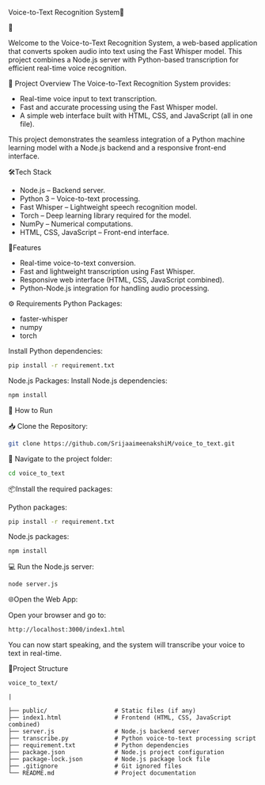Voice-to-Text Recognition System🎤

📝

Welcome to the Voice-to-Text Recognition System, a web-based application that converts spoken audio into text using the Fast Whisper model. This project combines a Node.js server with Python-based transcription for efficient real-time voice recognition.

📄 Project Overview
The Voice-to-Text Recognition System provides:

* Real-time voice input to text transcription.
* Fast and accurate processing using the Fast Whisper model.
* A simple web interface built with HTML, CSS, and JavaScript (all in one file).

This project demonstrates the seamless integration of a Python machine learning model with a Node.js backend and a responsive front-end interface.

🛠️Tech Stack

* Node.js – Backend server.
* Python 3 – Voice-to-text processing.
* Fast Whisper – Lightweight speech recognition model.
* Torch – Deep learning library required for the model.
* NumPy – Numerical computations.
* HTML, CSS, JavaScript – Front-end interface.

🚀Features

* Real-time voice-to-text conversion.
* Fast and lightweight transcription using Fast Whisper.
* Responsive web interface (HTML, CSS, JavaScript combined).
* Python-Node.js integration for handling audio processing.

⚙️ Requirements
Python Packages:

* faster-whisper
* numpy
* torch

Install Python dependencies:

```bash
pip install -r requirement.txt
```

Node.js Packages:
Install Node.js dependencies:

```bash
npm install
```

🚀 How to Run

📥 Clone the Repository:

```bash
git clone https://github.com/SrijaaimeenakshiM/voice_to_text.git
```

🔢 Navigate to the project folder:

```bash
cd voice_to_text
```

📦Install the required packages:

Python packages:

```bash
pip install -r requirement.txt
```

Node.js packages:

```bash
npm install
```

💻 Run the Node.js server:

```bash
node server.js
```

🌐Open the Web App:

Open your browser and go to:

```bash
http://localhost:3000/index1.html
```

You can now start speaking, and the system will transcribe your voice to text in real-time.

📂Project Structure

```plaintext
voice_to_text/

|

├── public/                   # Static files (if any)
├── index1.html               # Frontend (HTML, CSS, JavaScript combined)
├── server.js                 # Node.js backend server
├── transcribe.py             # Python voice-to-text processing script
├── requirement.txt           # Python dependencies
├── package.json              # Node.js project configuration
├── package-lock.json         # Node.js package lock file
├── .gitignore                # Git ignored files
└── README.md                 # Project documentation
```
